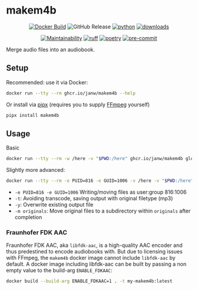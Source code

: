 # makem4b

<!-- markdownlint-disable MD033 MD013 -->
<div align="center">

[![Docker Build](https://github.com/janw/makem4b/actions/workflows/docker-build.yaml/badge.svg)](https://ghcr.io/janw/makem4b)
![GitHub Release](https://img.shields.io/github/v/release/janw/makem4b)
[![python](https://img.shields.io/pypi/pyversions/makem4b.svg)](https://pypi.org/project/makem4b/)
[![downloads](https://img.shields.io/pypi/dm/makem4b)](https://pypi.org/project/makem4b/)

[![Maintainability](https://api.codeclimate.com/v1/badges/7ebb6f412bbbd1b27a5c/maintainability)](https://codeclimate.com/github/janw/makem4b/maintainability)
[![ruff](https://img.shields.io/endpoint?url=https://raw.githubusercontent.com/astral-sh/ruff/main/assets/badge/v2.json)](https://docs.astral.sh/ruff/)
[![poetry](https://img.shields.io/endpoint?url=https://python-poetry.org/badge/v0.json)](https://python-poetry.org/docs/)
[![pre-commit](https://img.shields.io/badge/-pre--commit-f8b424?logo=pre-commit&labelColor=grey)](https://github.com/pre-commit/pre-commit)

</div>

Merge audio files into an audiobook.

## Setup

Recommended: use it via Docker:

```bash
docker run --tty --rm ghcr.io/janw/makem4b --help
```

Or install via [pipx](https://pipx.pypa.io/stable/) (requires you to supply [FFmpeg](https://ffmpeg.org/download.html) yourself)

```bash
pipx install makem4b
```

## Usage

Basic

```sh
docker run --tty --rm -w /here -v "$PWD:/here" ghcr.io/janw/makem4b glob/of/files/*.mp3
```

Slightly more advanced:

```sh
docker run --tty --rm -e PUID=816 -e GUID=1006 -v /here -v "$PWD:/here" ghcr.io/janw/makem4b -ty -m originals glob/of/files/*.mp3
```

* `-e PUID=816 -e GUID=1006` Writing/moving files as user:group 816:1006
* `-t`: Avoiding transcode, saving output with original filetype (mp3)
* `-y`: Overwrite existing output file
* `-m originals`: Move original files to a subdirectory within `originals` after completion

### Fraunhofer FDK AAC

Fraunhofer FDK AAC, aka `libfdk-aac`, is a high-quality AAC encoder and thus predestined to encode audiobooks with. But due to licensing issues with FFmpeg, the `makem4b` docker image cannot include `libfdk-aac` by default. A docker image including libfdk-aac can be built by passing a non empty value to the build-arg `ENABLE_FDKAAC`:

```sh
docker build --build-arg ENABLE_FDKAAC=1 . -t my-makem4b:latest
```
